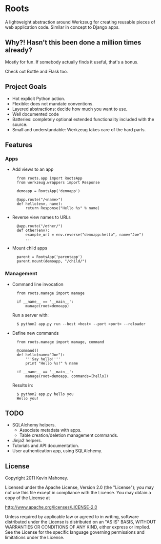 # Roots

A lightweight abstraction around Werkzeug for creating reusable pieces of web application code.
Similar in concept to Django apps.


## Why?! Hasn't this been done a million times already?

Mostly for fun. If somebody actually finds it useful, that's a bonus.

Check out Bottle and Flask too.


## Project Goals

- Hot explicit Python action.
- Flexible: does not mandate conventions.
- Layered abstractions: decide how much you want to use.
- Well documented code
- Batteries: completely optional extended functionality included with the source.
- Small and understandable: Werkzeug takes care of the hard parts.


## Features

### Apps

- Add views to an app

        from roots.app import RootsApp
        from werkzeug.wrappers import Response

        demoapp = RootsApp('demoapp')

        @app.route("/<name>")
        def hello(env, name):
            return Response("Hello %s" % name)

- Reverse view names to URLs

        @app.route("/other/")
        def other(env):
            example_url = env.reverse("demoapp:hello", name="Joe")
            ...

- Mount child apps

        parent = RootsApp('parentapp')
        parent.mount(demoapp, "/child/")

### Management

- Command line invocation

        from roots.manage import manage

        if __name__ == '__main__':
            manage(root=demoapp)

    Run a server with:

        $ python2 app.py run --host <host> --port <port> --reloader

- Define new commands

        from roots.manage import manage, command

        @command()
        def hello(name="Joe"):
            '''Say hello!'''
            print "Hello %s!" % name

        if __name__ == '__main__':
            manage(root=demoapp, commands=[hello])

    Results in:

        $ python2 app.py hello you
        Hello you!


## TODO

- SQLAlchemy helpers.
  - Associate metadata with apps.
  - Table creation/deletion management commands.
- Jinja2 helpers.
- Tutorials and API documentation.
- User authentication app, using SQLAlchemy.


## License

Copyright 2011 Kevin Mahoney.

Licensed under the Apache License, Version 2.0 (the "License");
you may not use this file except in compliance with the License.
You may obtain a copy of the License at

http://www.apache.org/licenses/LICENSE-2.0

Unless required by applicable law or agreed to in writing, software
distributed under the License is distributed on an "AS IS" BASIS,
WITHOUT WARRANTIES OR CONDITIONS OF ANY KIND, either express or implied.
See the License for the specific language governing permissions and
limitations under the License.
